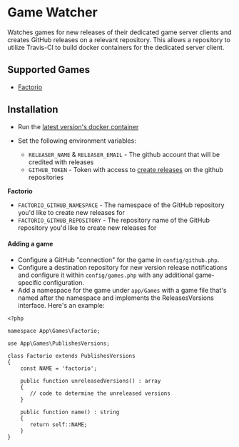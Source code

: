 # Game Watcher

Watches games for new releases of their dedicated game server clients and creates GitHub releases on a relevant repository.  This allows a repository to utilize Travis-CI to build docker containers for the dedicated server client. 

## Supported Games

 * [Factorio](https://www.factorio.com)

## Installation

 * Run the [latest version's docker container](https://hub.docker.com/r/bkuhl/game-watcher/)
 * Set the following environment variables:
 
    * `RELEASER_NAME` & `RELEASER_EMAIL` - The github account that will be credited with releases 
    * `GITHUB_TOKEN` - Token with access to [create releases](https://help.github.com/articles/creating-releases/) on the github repositories
 
**Factorio**
 * `FACTORIO_GITHUB_NAMESPACE` - The namespace of the GitHub repository you'd like to create new releases for
 * `FACTORIO_GITHUB_REPOSITORY` - The repository name of the GitHub repository you'd like to create new releases for

#### Adding a game

 * Configure a GitHub "connection" for the game in `config/github.php`.
 * Configure a destination repository for new version release notifications and configure it within `config/games.php` with any additional game-specific configuration.
 * Add a namespace for the game under `app/Games` with a game file that's named after the namespace and implements the ReleasesVersions interface.  Here's an example:
 
 ```
 <?php
 
 namespace App\Games\Factorio;

use App\Games\PublishesVersions;

class Factorio extends PublishesVersions
 {
     const NAME = 'factorio';
 
     public function unreleasedVersions() : array
     {
        // code to determine the unreleased versions
     }
     
     public function name() : string
     {
        return self::NAME;
     }
 }
 ```